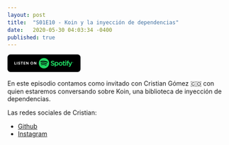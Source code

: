 ```yaml
---
layout: post
title:  "S01E10 - Koin y la inyección de dependencias"
date:   2020-05-30 04:03:34 -0400
published: true
---
```


[<img src="/spotify-podcast-badge.png">](https://open.spotify.com/episode/40YCj8eNz99ux8aL8s2ZYG)

En este episodio contamos como invitado con Cristian Gómez 🇨🇴 con quien estaremos conversando sobre Koin, una biblioteca de inyección de dependencias.

Las redes sociales de Cristian:

* [Github](https://github.com/iyubinest)
* [Instagram](https://www.instagram.com/cristian.code)
